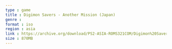 ```yaml
---
type : game
title : Digimon Savers - Another Mission (Japan)
genre : 
format : iso
region : asia
link : https://archive.org/download/PS2-ASIA-ROMS321COM/Digimon%20Savers%20-%20Another%20Mission%20%28Japan%29.7z
size : 870MB
---
```

